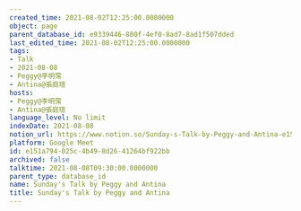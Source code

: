 ```yaml
---
created_time: 2021-08-02T12:25:00.0000000
object: page
parent_database_id: e9339446-880f-4ef0-8ad7-8ad1f507dded
last_edited_time: 2021-08-02T12:25:00.0000000
tags:
- Talk
- 2021-08-08
- Peggy@李明霈
- Antina@張庭瑄
hosts:
- Peggy@李明霈
- Antina@張庭瑄
language_level: No limit
indexDate: 2021-08-08
notion_url: https://www.notion.so/Sunday-s-Talk-by-Peggy-and-Antina-e151a794025c4b498d2641264bf922bb
platform: Google Meet
id: e151a794-025c-4b49-8d26-41264bf922bb
archived: false
talktime: 2021-08-08T09:30:00.0000000
parent_type: database_id
name: Sunday's Talk by Peggy and Antina
title: Sunday's Talk by Peggy and Antina
---
```







